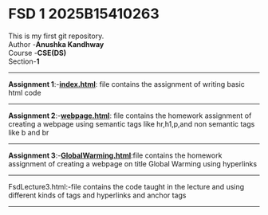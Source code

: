 # FSD 1 2025B15410263
 This is my first git repository.
<br>
Author -<b>Anushka Kandhway</b> <br>
Course -<b>CSE(DS)</b><br>
Section-<b>1</b>
<hr>
<b>Assignment 1</b>:-<u><b>index.html</u></b>: file contains the assignment of writing basic html code <br>
<hr>
<b>Assignment 2</b>:-<u><b>webpage.html</u></b>: file contains the homework assignment of creating a webpage using semantic tags like hr,h1,p,and non semantic tags like b and br <br>
<hr>
<b>Assignment 3</b>:-<u><b>GlobalWarming.html</u></b>:file contains the homework assignment of creating a webpage on title Global Warming using hyperlinks
<hr> 
FsdLecture3.html:-file contains the code taught in the lecture and using different kinds of tags and hyperlinks and anchor tags
<hr>


